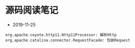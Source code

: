 # 源码阅读笔记

- 2019-11-25

```
org.apache.coyote.http11.Http11Processor: 解析Http
org.apache.catalina.connector.RequestFacade: 包装Request
```